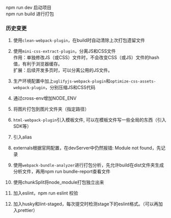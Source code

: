 npm run dev         启动项目  
npm run build       进行打包    

### 历史变更
1. 使用`clean-webpack-plugin`，在build时自动清除上次打包遗留文件

2. 使用`mini-css-extract-plugin`，分离JS和CSS文件    
作用：单独修改JS（或CSS）文件时，不会改变CSS（或JS）文件的hash值，有利于浏览器缓存。    
扩展：后续开发多页时，可以分离公用的JS文件。    

3. 生产环境配置中加上`uglifyjs-webpack-plugin`和`optimize-css-assets-webpack-plugin`，分别压缩JS和CSS代码 

4. 通过cross-env增加NODE_ENV

5. 将图片打包到图片文件夹（指定路径）

6. `html-webpack-plugin`引入模板文件, 可以在模板文件写一些全局的东西（引入SDK等）

7. 引入alias

8. externals根据官网配置，在devServer中仍然报错: Module not found，先记录

9. 使用`webpack-bundle-analyzer`进行打包分析，先允许build在dist文件夹生成分析文件，再用npm run bundle-report查看文件

10. 使用chunkSplit将node_module打包独立出来

11. 加入eslint，npm run eslint 校验

12. 加入husky和lint-staged，每次提交时检测stage下的eslint格式。（可以再加入prettier）